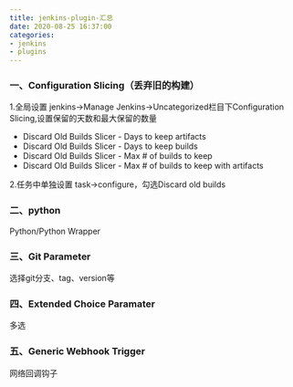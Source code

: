 ```yaml
---
title: jenkins-plugin-汇总
date: 2020-08-25 16:37:00
categories:
- jenkins
- plugins
---
```

### 一、Configuration Slicing（丢弃旧的构建）
1.全局设置
jenkins->Manage Jenkins->Uncategorized栏目下Configuration Slicing,设置保留的天数和最大保留的数量
* Discard Old Builds Slicer - Days to keep artifacts
* Discard Old Builds Slicer - Days to keep builds
* Discard Old Builds Slicer - Max # of builds to keep
* Discard Old Builds Slicer - Max # of builds to keep with artifacts

2.任务中单独设置
task->configure，勾选Discard old builds

### 二、python
Python/Python Wrapper

### 三、Git Parameter
选择git分支、tag、version等
### 四、Extended Choice Paramater
多选
### 五、Generic Webhook Trigger
网络回调钩子


